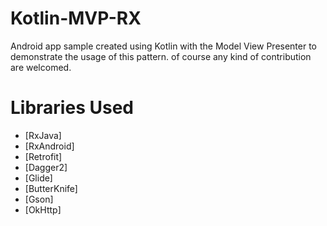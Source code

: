 # Kotlin-MVP-RX

Android app sample created using Kotlin with the Model View Presenter to demonstrate the usage of this pattern.
of course any kind of contribution are welcomed.

# Libraries Used

- [RxJava]
- [RxAndroid]
- [Retrofit]
- [Dagger2]
- [Glide]
- [ButterKnife]
- [Gson]
- [OkHttp]
